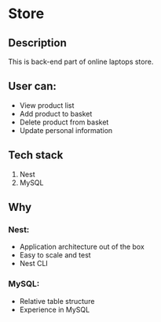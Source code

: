 # Store
## Description
<p>
  This is back-end part of online laptops store.
  <h2>User can:</h2>
  <ul>
    <li>View product list</li>
    <li>Add product to basket</li>
    <li>Delete product from basket</li>
    <li>Update personal information</li>
  </ul>
</p>

## Tech stack
<ol>
  <li>Nest</li>
  <li>MySQL</li>
</ol>

## Why
### Nest: 
<ul>
  <li>Application architecture out of the box</li>
  <li>Easy to scale and test</li>
  <li>Nest CLI</li>
</ul>

### MySQL:
<ul>
  <li>Relative table structure</li>
  <li>Experience in MySQL</li>
</ul>